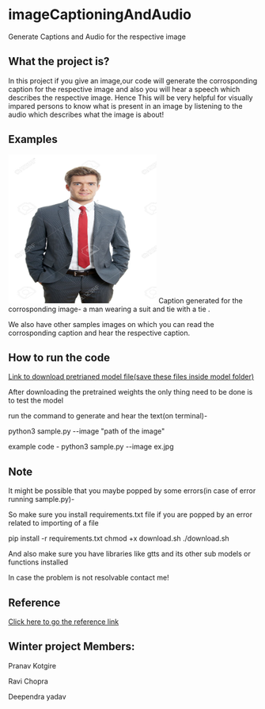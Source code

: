 # imageCaptioningAndAudio
Generate Captions and Audio for the respective image

## What the project is?

In this project if you give an image,our code will generate the corrosponding caption for the respective image and also you will hear a speech which describes the respective image.
Hence This will be very helpful for visually impared persons to know what is present in an image by listening to the audio which describes what the image is about!

## Examples

<img src="https://github.com/pranav-msc/imageCaptioningAndAudio/blob/main/ex.jpg" width="300" height="300"> 
Caption generated for the corrosponding image-
a man wearing a suit and tie with a tie .


We also have other samples images on which you can read the corrosponding caption and hear the respective caption.


## How to run the code

[Link to download pretrianed model file(save these files inside model folder)](https://www.dropbox.com/s/ne0ixz5d58ccbbz/pretrained_model.zip?dl=0)


After downloading the pretrained weights the only thing need to be done is to test the model

run the command to generate and hear the text(on terminal)-

python3 sample.py --image "path of the image"


example code   -   python3 sample.py --image ex.jpg

## Note

It might be possible that you maybe popped by some errors(in case of error running sample.py)-

So make sure you install requirements.txt file if you are popped by an error related to importing of a file



pip install -r requirements.txt
chmod +x download.sh
./download.sh

And also make sure you have libraries like gtts and its other sub models or functions installed



In case the problem is not resolvable contact me!


## Reference


[Click here to go the reference link](https://github.com/yunjey/pytorch-tutorial/tree/master/tutorials/03-advanced/image_captioning)


## Winter project Members:


Pranav Kotgire


Ravi Chopra


Deependra yadav


